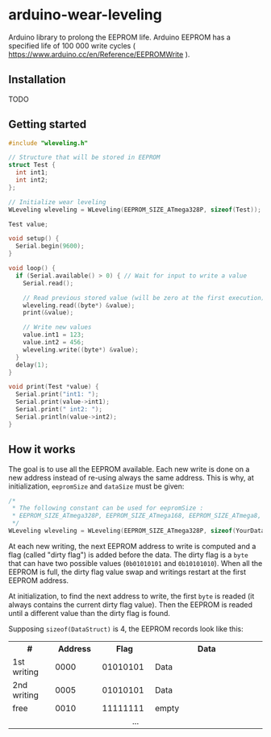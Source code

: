 # arduino-wear-leveling

Arduino library to prolong the EEPROM life.
Arduino EEPROM has a specified life of 100 000 write cycles ( https://www.arduino.cc/en/Reference/EEPROMWrite ).

## Installation

TODO

## Getting started

```cpp
#include "wleveling.h"

// Structure that will be stored in EEPROM
struct Test {
  int int1;
  int int2;
};

// Initialize wear leveling
WLeveling wleveling = WLeveling(EEPROM_SIZE_ATmega328P, sizeof(Test));

Test value;

void setup() {
  Serial.begin(9600);
}

void loop() {
  if (Serial.available() > 0) { // Wait for input to write a value
    Serial.read();

    // Read previous stored value (will be zero at the first execution)
    wleveling.read((byte*) &value);
    print(&value);

    // Write new values
    value.int1 = 123;
    value.int2 = 456;
    wleveling.write((byte*) &value);
  }
  delay(1);
}

void print(Test *value) {
  Serial.print("int1: ");
  Serial.print(value->int1);
  Serial.print(" int2: ");
  Serial.println(value->int2);
}
```

## How it works

The goal is to use all the EEPROM available. Each new write is done on a new address instead of re-using always the same address.
This is why, at initialization, `eepromSize` and `dataSize` must be given:

```cpp
/*
 * The following constant can be used for eepromSize : 
 * EEPROM_SIZE_ATmega328P, EEPROM_SIZE_ATmega168, EEPROM_SIZE_ATmega8, EEPROM_SIZE_ATmega1280, EEPROM_SIZE_ATmega2560
 */
WLeveling wleveling = WLeveling(EEPROM_SIZE_ATmega328P, sizeof(YourDataStruct));
```

At each new writing, the next EEPROM address to write is computed and a flag (called "dirty flag") is added before the data.
The dirty flag is a `byte` that can have two possible values (`0b01010101` and `0b10101010`). When all the EEPROM is full, the dirty flag value swap and writings restart at the first EEPROM address.

At initialization, to find the next address to write, the first `byte` is readed (it always contains the current dirty flag value). Then the EEPROM is readed until a different value than the dirty flag is found.

Supposing `sizeof(DataStruct)` is 4, the EEPROM records look like this:
<table>
  <tr>
    <th width="100">#</td>
    <th width="100">Address</td>
    <th width="100">Flag</td>
    <th width="500">Data</td>
  </tr>
  <tr>
    <td>1st writing</td>
    <td>0000</td>
    <td>01010101</td>
    <td>Data</td>
  </tr>
  <tr>
    <td>2nd writing</td>
    <td>0005</td>
    <td>01010101</td>
    <td>Data</td>
  </tr>
  <tr>
    <td>free</td>
    <td>0010</td>
    <td>11111111</td>
    <td>empty</td>
  </tr>
  <tr align="center">
    <td colspan="4">...</td>
  </tr>
</table>